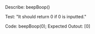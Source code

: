 Describe: beepBoop()

<!-- test 1 -->
Test: "It should return 0 if 0 is inputted."

Code: beepBoop(0);
Expected Outout: [0]


<!-- test 2 -->